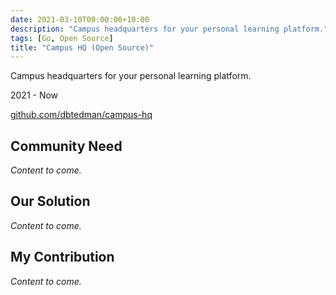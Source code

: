 ```yaml
---
date: 2021-03-10T00:00:00+10:00
description: "Campus headquarters for your personal learning platform."
tags: [Go, Open Source]
title: "Campus HQ (Open Source)"
---
```


Campus headquarters for your personal learning platform.

2021 - Now

[github.com/dbtedman/campus-hq](https://github.com/dbtedman/campus-hq)

## Community Need

_Content to come._

## Our Solution

_Content to come._

## My Contribution

_Content to come._
